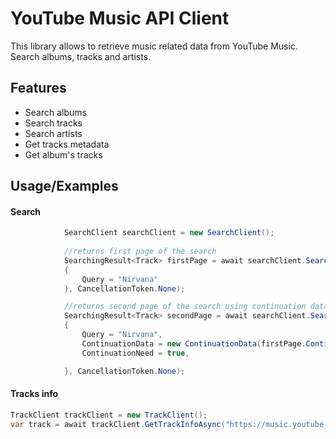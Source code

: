 
# YouTube Music API Client

This library allows to retrieve music related data from YouTube Music. Search albums, tracks and artists. 


## Features

- Search albums
- Search tracks
- Search artists
- Get tracks metadata
- Get album's tracks


## Usage/Examples

#### Search
```csharp
            SearchClient searchClient = new SearchClient();
         
            //returns first page of the search
            SearchingResult<Track> firstPage = await searchClient.SearchTracksAsync(new QueryRequest
            {
                Query = "Nirvana"
            }, CancellationToken.None);

            //returns second page of the search using continuation data
            SearchingResult<Track> secondPage = await searchClient.SearchTracksAsync(new QueryRequest
            {
                Query = "Nirvana",
                ContinuationData = new ContinuationData(firstPage.ContinuationToken, firstPage.Token),
                ContinuationNeed = true,

            }, CancellationToken.None);
```

#### Tracks info

```csharp
TrackClient trackClient = new TrackClient();
var track = await trackClient.GetTrackInfoAsync("https://music.youtube.com/watch?v=EOjm4SEDMu8&si=Cx6Uv7fUm5Hv_DhB", CancellationToken.None);

```
